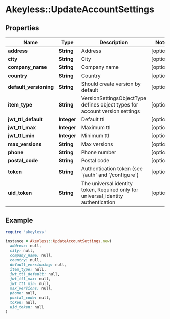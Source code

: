 # Akeyless::UpdateAccountSettings

## Properties

| Name | Type | Description | Notes |
| ---- | ---- | ----------- | ----- |
| **address** | **String** | Address | [optional] |
| **city** | **String** | City | [optional] |
| **company_name** | **String** | Company name | [optional] |
| **country** | **String** | Country | [optional] |
| **default_versioning** | **String** | Should create version by default | [optional] |
| **item_type** | **String** | VersionSettingsObjectType defines object types for account version settings | [optional] |
| **jwt_ttl_default** | **Integer** | Default ttl | [optional] |
| **jwt_ttl_max** | **Integer** | Maximum ttl | [optional] |
| **jwt_ttl_min** | **Integer** | Minimum ttl | [optional] |
| **max_versions** | **String** | Max versions | [optional] |
| **phone** | **String** | Phone number | [optional] |
| **postal_code** | **String** | Postal code | [optional] |
| **token** | **String** | Authentication token (see &#x60;/auth&#x60; and &#x60;/configure&#x60;) | [optional] |
| **uid_token** | **String** | The universal identity token, Required only for universal_identity authentication | [optional] |

## Example

```ruby
require 'akeyless'

instance = Akeyless::UpdateAccountSettings.new(
  address: null,
  city: null,
  company_name: null,
  country: null,
  default_versioning: null,
  item_type: null,
  jwt_ttl_default: null,
  jwt_ttl_max: null,
  jwt_ttl_min: null,
  max_versions: null,
  phone: null,
  postal_code: null,
  token: null,
  uid_token: null
)
```

